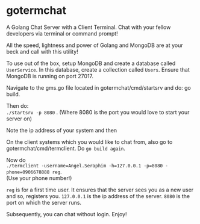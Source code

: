 # gotermchat
A Golang Chat Server with a Client Terminal. Chat with your fellow developers via terminal or command prompt!


All the speed, lightness and power of Golang and MongoDB are at your beck and call with this utility!

To use out of the box, setup MongoDB and create a database called `UserService`. In this database, 
create a collection called `Users`. Ensure that MongoDB is running on port 27017.

Navigate to the gms.go file located in gotermchat/cmd/startsrv and do: go build.

Then do: <br><code>./startsrv -p 8080</code> </code>. (Where 8080 is the port you would love to start your server on)

Note the ip address of your system and then

On the client systems which you would like to chat from, also go to gotermchat/cmd/termclient. Do ``go build again``.

Now do <br> ``./termclient -username=Angel.Seraphim -h=127.0.0.1 -p=8080 -phone=0906678888 reg``.<br> (Use your phone number!)

`reg` is for a first time user. It ensures that the server sees you as a new user and so, registers you.
`127.0.0.1` is the ip address of the server.
`8080` is the port on which the server runs.

Subsequently, you can chat without login. Enjoy!
